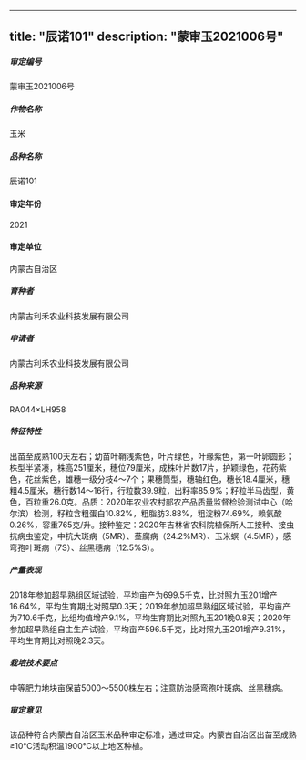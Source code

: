 
---
title: "辰诺101"
description: "蒙审玉2021006号"
---
##### 审定编号 
蒙审玉2021006号

##### 作物名称
玉米

##### 品种名称
辰诺101

#### 审定年份
2021	

#### 审定单位
内蒙古自治区

##### 育种者
内蒙古利禾农业科技发展有限公司

##### 申请者
内蒙古利禾农业科技发展有限公司

##### 品种来源
RA044×LH958

##### 特征特性
出苗至成熟100天左右；幼苗叶鞘浅紫色，叶片绿色，叶缘紫色，第一叶卵圆形；株型半紧凑，株高251厘米，穗位79厘米，成株叶片数17片，护颖绿色，花药紫色，花丝紫色，雄穗一级分枝4～7个；果穗筒型，穗轴红色，穗长18.4厘米，穗粗4.5厘米，穗行数14～16行，行粒数39.9粒，出籽率85.9%；籽粒半马齿型，黄色，百粒重26.0克。品质：2020年农业农村部农产品质量监督检验测试中心（哈尔滨）检测，籽粒含粗蛋白10.82%，粗脂肪3.88%，粗淀粉74.69%，赖氨酸0.26%，容重765克/升。接种鉴定：2020年吉林省农科院植保所人工接种、接虫抗病虫鉴定，中抗大斑病（5MR）、茎腐病（24.2%MR）、玉米螟（4.5MR），感弯孢叶斑病（7S）、丝黑穗病（12.5%S）。

##### 产量表现
2018年参加超早熟组区域试验，平均亩产为699.5千克，比对照九玉201增产16.64%，平均生育期比对照早0.3天；2019年参加超早熟组区域试验，平均亩产为710.6千克，比组均值增产9.1%，平均生育期比对照九玉201晚0.8天；2020年参加超早熟组自主生产试验，平均亩产596.5千克，比对照九玉201增产9.31%，平均生育期比对照晚2.3天。

##### 栽培技术要点
中等肥力地块亩保苗5000～5500株左右；注意防治感弯孢叶斑病、丝黑穗病。

##### 审定意见
该品种符合内蒙古自治区玉米品种审定标准，通过审定。内蒙古自治区出苗至成熟≥10℃活动积温1900℃以上地区种植。


